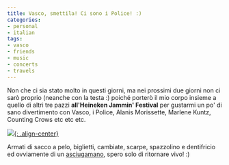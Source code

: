 ```yaml
---
title: Vasco, smettila! Ci sono i Police! :)
categories:
- personal
- italian
tags:
- vasco
- friends
- music
- concerts
- travels
---
```

Non che ci sia stato molto in questi giorni, ma nei prossimi due giorni non ci
sarò proprio (neanche con la testa :) poiché porterò il mio corpo insieme a
quello di altri tre pazzi **all'Heineken Jammin'
Festival** per gustarmi un po' di sano divertimento con Vasco, i Police,
Alanis Morissette, Marlene Kuntz, Counting Crows etc etc etc.

[![]({{site.url}}/assets/images/heineken_jammin_festival-big.jpg){: .align-center}]({{site.url}}/assets/images/heineken_jammin_festival-big.jpg)

Armati di sacco a pelo, biglietti, cambiate, scarpe, spazzolino e dentifricio
ed ovviamente di un [asciugamano](http://en.wikipedia.org/wiki/Towel_Day
"http://en.wikipedia.org/wiki/Towel_Day" ), spero solo di ritornare vivo! :)

